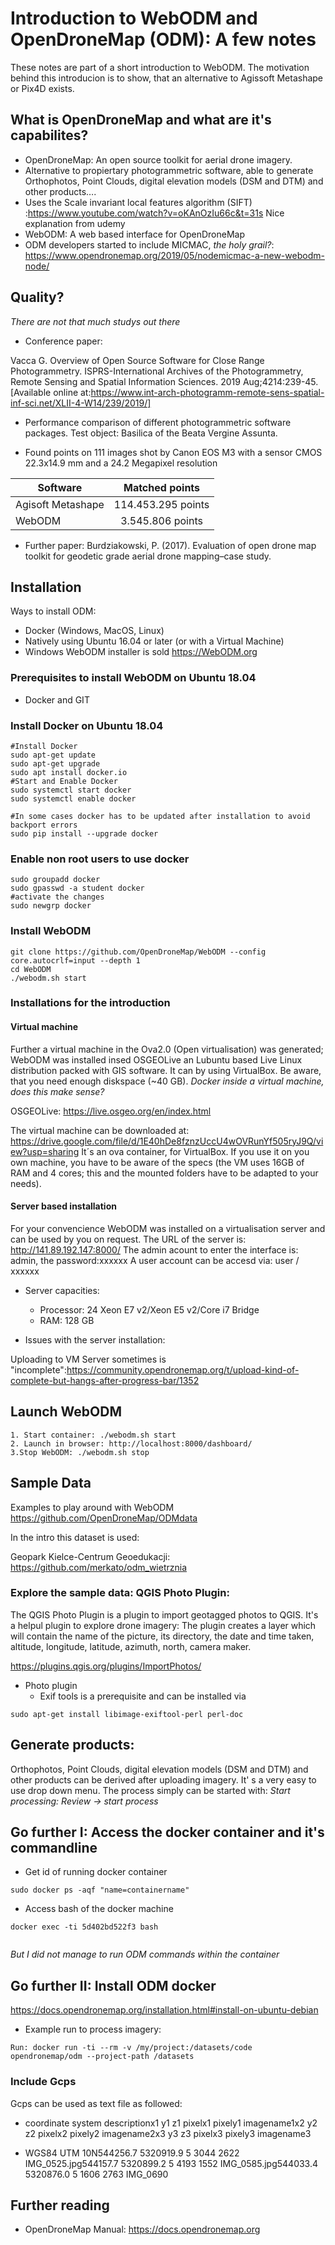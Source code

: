 # Introduction to WebODM and OpenDroneMap (ODM): A few notes

These notes are part of a short introduction to WebODM. The motivation behind this introducion is to show, that an alternative to Agissoft Metashape or Pix4D exists. 

## What is OpenDroneMap and what are it's capabilites?

* OpenDroneMap: An open source toolkit for aerial drone imagery.
* Alternative to propiertary photogrammetric software, able to generate Orthophotos, Point Clouds, digital elevation models (DSM and DTM) and other products….
 * Uses the  Scale invariant local features algorithm (SIFT) :https://www.youtube.com/watch?v=oKAnOzIu66c&t=31s
Nice explanation from udemy
* WebODM: A web based interface for OpenDroneMap 
* ODM developers started to include MICMAC, *the holy grail?*:
https://www.opendronemap.org/2019/05/nodemicmac-a-new-webodm-node/


## Quality?

*There are not that much studys out there*

* Conference paper:

Vacca G. Overview of Open Source Software for Close Range Photogrammetry. ISPRS-International Archives of the Photogrammetry, Remote Sensing and Spatial Information Sciences. 2019 Aug;4214:239-45. [Available online at:https://www.int-arch-photogramm-remote-sens-spatial-inf-sci.net/XLII-4-W14/239/2019/]

  * Performance comparison of different photogrammetric software packages. Test object: Basilica of the Beata Vergine Assunta.

  * Found points on 111 images shot by Canon EOS M3 with a sensor CMOS 22.3x14.9 mm and a 24.2 Megapixel resolution

  | Software          | Matched points          |
  | ----------------- |:-----------------------:|
  | Agisoft Metashape |  114.453.295 points     |
  | WebODM            |    3.545.806 points     |


* Further paper: Burdziakowski, P. (2017). Evaluation of open drone map toolkit for geodetic grade aerial drone mapping–case study.

## Installation

Ways to install ODM:
* Docker (Windows, MacOS, Linux)
* Natively using Ubuntu 16.04 or later (or with a Virtual Machine)
* Windows WebODM installer is sold
 https://WebODM.org

### Prerequisites to install WebODM on Ubuntu 18.04

* Docker and GIT

### Install Docker on Ubuntu 18.04

```
#Install Docker
sudo apt-get update 
sudo apt-get upgrade
sudo apt install docker.io
#Start and Enable Docker
sudo systemctl start docker
sudo systemctl enable docker

#In some cases docker has to be updated after installation to avoid backport errors
sudo pip install --upgrade docker

```

### Enable non root users to use docker

```
sudo groupadd docker
sudo gpasswd -a student docker
#activate the changes
sudo newgrp docker
```


### Install WebODM

```
git clone https://github.com/OpenDroneMap/WebODM --config core.autocrlf=input --depth 1
cd WebODM
./webodm.sh start
```


### Installations for the introduction

#### Virtual machine

Further a virtual machine in the Ova2.0 (Open virtualisation) was generated; WebODM was installed insed OSGEOLive an Lubuntu based Live Linux distribution packed with GIS software. It can by using VirtualBox. Be aware, that you need enough diskspace (~40 GB). 
*Docker inside a virtual machine, does this make sense?*

OSGEOLive: https://live.osgeo.org/en/index.html

The virtual machine can be downloaded at: https://drive.google.com/file/d/1E40hDe8fznzUccU4wOVRunYf505ryJ9Q/view?usp=sharing
It´s an ova container, for VirtualBox. If you use it on you own machine, you have to be aware of the specs (the VM uses 16GB of RAM and 4 cores; this and the mounted folders have to be adapted to your needs). 

#### Server based installation

For your convencience WebODM was installed on a virtualisation server and can be used by you on request. The URL of the server is: http://141.89.192.147:8000/ The admin acount to enter the interface is:
admin, the password:xxxxxx A user account can be accesd via: user / xxxxxx 

* Server capacities:  
    * Processor: 24 Xeon E7 v2/Xeon E5 v2/Core i7 Bridge
    * RAM: 128 GB

* Issues with the server installation:

Uploading to VM Server sometimes is "incomplete":https://community.opendronemap.org/t/upload-kind-of-complete-but-hangs-after-progress-bar/1352

## Launch WebODM

```
1. Start container: ./webodm.sh start
2. Launch in browser: http://localhost:8000/dashboard/
3.Stop WebODM: ./webodm.sh stop

```

## Sample Data

Examples to play around with WebODM
https://github.com/OpenDroneMap/ODMdata

In the intro this dataset is used:

Geopark Kielce-Centrum Geoedukacji: https://github.com/merkato/odm_wietrznia

### Explore the sample data: QGIS Photo Plugin: 

The QGIS Photo Plugin is a plugin to import geotagged photos to QGIS. It's a helpul plugin to explore drone imagery: The plugin creates a layer which will contain the name of the picture, its directory, the date and time taken, altitude, longitude, latitude, azimuth, north, camera maker. 

https://plugins.qgis.org/plugins/ImportPhotos/

* Photo plugin
     * Exif tools is a prerequisite and can be installed via

```
sudo apt-get install libimage-exiftool-perl perl-doc

```

## Generate products:

Orthophotos, Point Clouds, digital elevation models (DSM and DTM) and other products can be derived after uploading imagery. It' s a very easy to use drop down menu. 
The process simply can be started with: *Start processing: Review -> start process*


## Go further I: Access the docker container and it's commandline

* Get id of running docker container
```
sudo docker ps -aqf "name=containername"
```

* Access bash of the docker machine
```
docker exec -ti 5d402bd522f3 bash
 
```

*But I did not manage to run ODM commands within the container*

## Go further II: Install ODM docker

https://docs.opendronemap.org/installation.html#install-on-ubuntu-debian

* Example run to process imagery: 

```
Run: docker run -ti --rm -v /my/project:/datasets/code opendronemap/odm --project-path /datasets
```

### Include Gcps
Gcps can be used as text file as followed: 

* coordinate system descriptionx1 y1 z1 pixelx1 pixely1 imagename1x2 y2 z2 pixelx2 pixely2 imagename2x3 y3 z3 pixelx3 pixely3 imagename3

* WGS84 UTM 10N544256.7 5320919.9 5 3044 2622 IMG_0525.jpg544157.7 5320899.2 5 4193 1552 IMG_0585.jpg544033.4 5320876.0 5 1606 2763 IMG_0690



## Further reading
* OpenDroneMap Manual: https://docs.opendronemap.org


